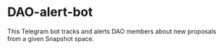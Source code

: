 # DAO-alert-bot
This Telegram bot tracks and alerts DAO members about new proposals from a given Snapshot space.
